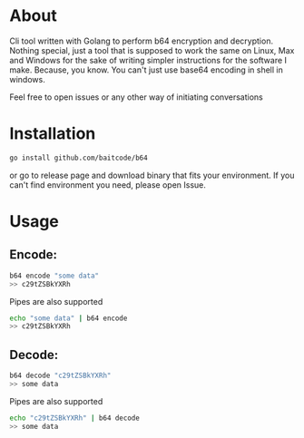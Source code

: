 # About

Cli tool written with Golang to perform b64 encryption and decryption. Nothing special, just a tool that is supposed to work the same on Linux, Max and Windows for the sake of writing simpler instructions for the software I make. Because, you know. You can't just use base64 encoding in shell in windows.

Feel free to open issues or any other way of initiating conversations

# Installation

```bash
go install github.com/baitcode/b64
```

or go to release page and download binary that fits your environment. If you can't find environment you need, please open Issue.

# Usage

## Encode:

```bash
b64 encode "some data"
>> c29tZSBkYXRh
```

Pipes are also supported

```bash
echo "some data" | b64 encode
>> c29tZSBkYXRh
```

## Decode:

```bash
b64 decode "c29tZSBkYXRh"
>> some data
```

Pipes are also supported

```bash
echo "c29tZSBkYXRh" | b64 decode
>> some data
```
